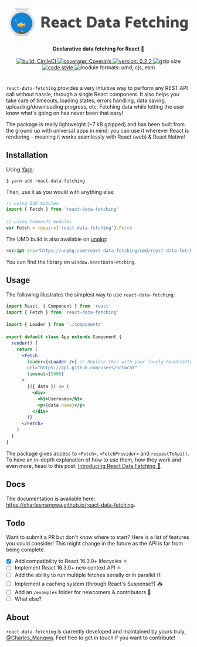 <div align="center">
  <a href="https://github.com/CharlesMangwa/react-data-fetching" target="\_parent">
    <img 
      alt="React Data Fetching logo"
      src="docs/images/logo.png"
      width="900"
    />
  </a>
</div>

<br />

<div align="center">
  <strong>Declarative data fetching for React 🎣 </strong>
  <br />
  <br />
  <a href="https://circleci.com/gh/CharlesMangwa/react-data-fetching">
    <img
      alt="build: CircleCI"
      src="https://circleci.com/gh/CharlesMangwa/react-data-fetching.svg?style=shield&circle-token=ec4d3afecb3cd2d7fd6712b2a6b2f576b9dfb08f"
    />
  </a>
  <a href="https://coveralls.io/github/CharlesMangwa/react-data-fetching?branch=master">
    <img
      alt="coverage: Coveralls"
      src="https://coveralls.io/repos/github/CharlesMangwa/react-data-fetching/badge.svg?branch=master&t=v4mvo8"
    />
  </a>
  <a href="https://www.npmjs.com/package/react-data-fetching">
    <img
      alt="version: 0.2.2"
      src="https://img.shields.io/npm/v/react-data-fetching.svg"
    />
  </a>
  <img 
    alt="gzip size"
    src="https://img.shields.io/badge/gzip%20size-6.93%20kB-brightgreen.svg"
  />
  <a href="https://github.com/prettier/prettier">
    <img
      alt="code style"
      src="https://img.shields.io/badge/code_style-prettier-ff69b4.svg"
    />
  </a>
  <img
    alt="module formats: umd, cjs, esm"
    src="https://img.shields.io/badge/module%20formats-umd%2C%20cjs%2C%20esm-7020f5.svg"
  />
</div>

#

`react-data-fetching` provides a very intuitive way to perform any REST API call without hassle, through a single React component. It also helps you take care of timeouts, loading states, errors handling, data saving, uploading/downloading progress, etc. Fetching data while letting the user know what's going on has never been that easy!

The package is really lightweight (~7 kB gzipped) and has been built from the ground up with universal apps in mind: you can use it wherever React is rendering - meaning it works seamlessly with React (web) & React Native!

## Installation

Using [Yarn](https://yarnpkg.com/):

```shell
$ yarn add react-data-fetching
```

Then, use it as you would with anything else:

```js
// using ES6 modules
import { Fetch } from 'react-data-fetching'

// using CommonJS modules
var Fetch = require('react-data-fetching').Fetch
```

The UMD build is also available on [unpkg](https://unpkg.com):

```html
<script src="https://unpkg.com/react-data-fetching/umd/react-data-fetching.min.js"></script>
```

You can find the library on `window.ReactDataFetching`.

## Usage

The following illustrates the simplest way to use `react-data-fetching`:

```jsx
import React, { Component } from 'react'
import { Fetch } from 'react-data-fetching'

import { Loader } from './components'

export default class App extends Component {
  render() {
    return (
      <Fetch
        loader={<Loader />} // Replace this with your lovely handcrafted loader
        url="https://api.github.com/users/octocat"
        timeout={5000}
      >
        {({ data }) => (
          <div>
            <h1>Username</h1>
            <p>{data.name}</p>
          </div>
        )}
      </Fetch>
    )
  }
}
```

The package gives access to `<Fetch>`, `<FetchProvider>` and `requestToApi()`. To have an in-depth explanation of how to use them, how they work and even more, head to this post: [Introducing React Data Fetching 🎣](https://medium.com/@CharlesMangwa/introducing-react-data-fetching-2140a1d36cc8).

## Docs

The documentation is available here: https://charlesmangwa.github.io/react-data-fetching.

## Todo

Want to submit a PR but don't know where to start? Here is a list of features you could consider! This might change in the future as the API is far from being complete.

- [x] Add compatibility to React 16.3.0+ lifecycles ⚛️
- [ ] Implement React 16.3.0+ new context API ⚛️
- [ ] Add the ability to run multiple fetches serially or in parallel ⛓
- [ ] Implement a caching system (through React's Suspense?) 📥
- [ ] Add an `/examples` folder for newcomers & contributors 📂
- [ ] What else?

## About

`react-data-fetching` is currently developed and maintained by yours truly, [@Charles_Mangwa](https://twitter.com/Charles_Mangwa). Feel free to get in touch if you want to contribute!
